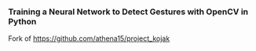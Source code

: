 ### Training a Neural Network to Detect Gestures with OpenCV in Python

Fork of https://github.com/athena15/project_kojak

